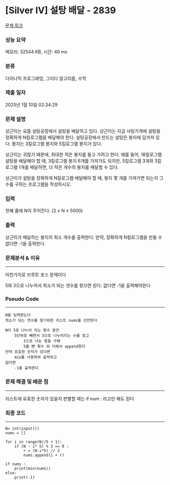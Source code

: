 # [Silver IV] 설탕 배달 - 2839 

[문제 링크](https://www.acmicpc.net/problem/2839) 

### 성능 요약

메모리: 32544 KB, 시간: 40 ms

### 분류

다이나믹 프로그래밍, 그리디 알고리즘, 수학

### 제출 일자

2025년 1월 10일 02:34:29

### 문제 설명

<p>상근이는 요즘 설탕공장에서 설탕을 배달하고 있다. 상근이는 지금 사탕가게에 설탕을 정확하게 N킬로그램을 배달해야 한다. 설탕공장에서 만드는 설탕은 봉지에 담겨져 있다. 봉지는 3킬로그램 봉지와 5킬로그램 봉지가 있다.</p>

<p>상근이는 귀찮기 때문에, 최대한 적은 봉지를 들고 가려고 한다. 예를 들어, 18킬로그램 설탕을 배달해야 할 때, 3킬로그램 봉지 6개를 가져가도 되지만, 5킬로그램 3개와 3킬로그램 1개를 배달하면, 더 적은 개수의 봉지를 배달할 수 있다.</p>

<p>상근이가 설탕을 정확하게 N킬로그램 배달해야 할 때, 봉지 몇 개를 가져가면 되는지 그 수를 구하는 프로그램을 작성하시오.</p>

### 입력 

 <p>첫째 줄에 N이 주어진다. (3 ≤ N ≤ 5000)</p>

### 출력 

 <p>상근이가 배달하는 봉지의 최소 개수를 출력한다. 만약, 정확하게 N킬로그램을 만들 수 없다면 -1을 출력한다.</p>

###  문제분석 & 이유
---

마찬가지로 브루트 포스 문제이다

5와 3으로 나누어서 최소가 되는 갯수를 찾으면 된다.
없다면 -1을 출력해야한다

###  Pseudo Code

---

```
N을 입력받는다 
최소가 되는 갯수를 찾기위한 리스트 nums를 선언한다

N이 5로 나누어 지는 횟수 동안
    5단위로 빼면서 3으로 나누어지는 수를 찾고
        3으로 나눈 몫을 구해
        5를 뺀 횟수 와 더해서 append한다
만약 유효한 숫자가 있다면
    min를 사용하여 출력하고
없다면
    -1을 출력한다
```


### 문제 해결 및 배운 점
---
리스트에 유효한 숫자가 있을지 판별할 때는 if num : 라고만 해도 된다


### 최종 코드
---

```
N= int(input())
nums = []

for i in range(N//5 + 1):
    if (N - i* 5) % 3 == 0 :
        r = (N-i*5) // 3
        nums.append(i + r)

if nums :
    print(min(nums))
else:
    print(-1)
```

